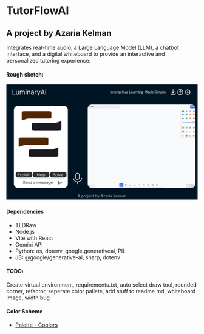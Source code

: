 # TutorFlowAI
## A project by Azaria Kelman
Integrates real-time audio, a Large Language Model (LLM), a chatbot interface, and a digital whiteboard to provide an interactive and personalized tutoring experience.

#### Rough sketch:
![Figma](Figma.png)

#### Dependencies
- TLDRaw
- Node.js
- Vite with React
- Gemini API
- Python: os, dotenv, google.generativeai, PIL
- JS: @google/generative-ai, sharp, dotenv

#### TODO: 
Create virtual environment, requirements.txt, auto select draw tool, rounded corner, refactor, seperate color pallete, add stuff to readme
md, whiteboard image, width bug

#### Color Scheme
-  [Palette - Coolors](https://coolors.co/palette/001524-15616d-ffecd1-ff7d00-78290f)
